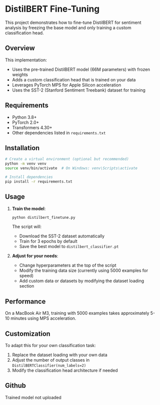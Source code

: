 # DistilBERT Fine-Tuning

This project demonstrates how to fine-tune DistilBERT for sentiment analysis by freezing the base model and only training a custom classification head.

## Overview

This implementation:
- Uses the pre-trained DistilBERT model (66M parameters) with frozen weights
- Adds a custom classification head that is trained on your data
- Leverages PyTorch MPS for Apple Silicon acceleration
- Uses the SST-2 (Stanford Sentiment Treebank) dataset for training

## Requirements

- Python 3.8+
- PyTorch 2.0+
- Transformers 4.30+
- Other dependencies listed in `requirements.txt`

## Installation

```bash
# Create a virtual environment (optional but recommended)
python -m venv venv
source venv/bin/activate  # On Windows: venv\Scripts\activate

# Install dependencies
pip install -r requirements.txt
```

## Usage

1. **Train the model**:
   ```bash
   python distilbert_finetune.py
   ```
   
   The script will:
   - Download the SST-2 dataset automatically
   - Train for 3 epochs by default
   - Save the best model to `distilbert_classifier.pt`

2. **Adjust for your needs**:
   - Change hyperparameters at the top of the script
   - Modify the training data size (currently using 5000 examples for speed)
   - Add custom data or datasets by modifying the dataset loading section

## Performance

On a MacBook Air M3, training with 5000 examples takes approximately 5-10 minutes using MPS acceleration.

## Customization

To adapt this for your own classification task:
1. Replace the dataset loading with your own data
2. Adjust the number of output classes in `DistilBERTClassifier(num_labels=2)`
3. Modify the classification head architecture if needed 

## Github
Trained model not uploaded